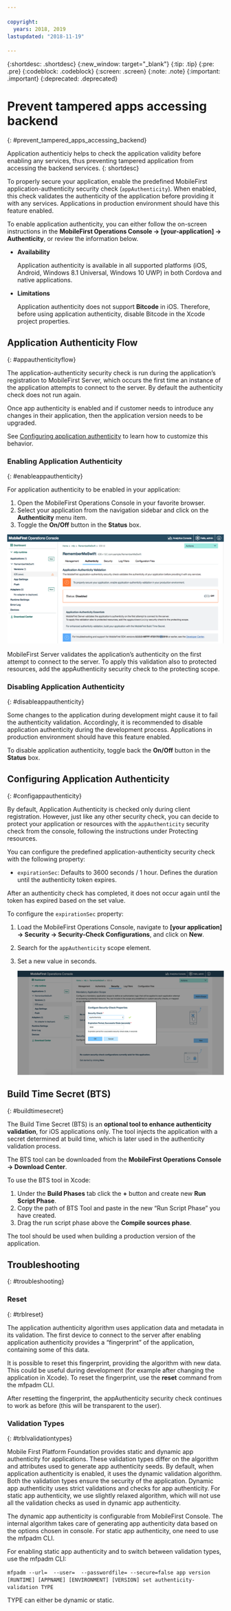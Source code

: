 ```yaml
---

copyright:
  years: 2018, 2019
lastupdated: "2018-11-19"

---
```


{:shortdesc: .shortdesc}
{:new_window: target="_blank"}
{:tip: .tip}
{:pre: .pre}
{:codeblock: .codeblock}
{:screen: .screen}
{:note: .note}
{:important: .important}
{:deprecated: .deprecated}

# Prevent tampered apps accessing backend
{: #prevent_tampered_apps_accessing_backend}

Application authenticiy helps to check the application validity before enabling any services, thus preventing tampered application from accessing the backend services.
{: shortdesc}

To properly secure your application, enable the predefined MobileFirst application-authenticity security check (``appAuthenticity``). When enabled, this check validates the authenticity of the application before providing it with any services. Applications in production environment should have this feature enabled.

To enable application authenticity, you can either follow the on-screen instructions in the **MobileFirst Operations Console → [your-application] → Authenticity**, or review the information below.

* **Availability**

    Application authenticity is available in all supported platforms (iOS, Android, Windows 8.1 Universal, Windows 10 UWP) in both Cordova and native applications.

* **Limitations**

    Application authenticity does not support **Bitcode** in iOS. Therefore, before using application authenticity, disable Bitcode in the Xcode project properties.

## Application Authenticity Flow
{: #appauthenticityflow}

The application-authenticity security check is run during the application’s registration to MobileFirst Server, which occurs the first time an instance of the application attempts to connect to the server. By default the authenticity check does not run again.

Once app authenticity is enabled and if customer needs to introduce any changes in their application, then the application version needs to be upgraded.

See [Configuring application authenticity](#configappauthenticity) to learn how to customize this behavior.

### Enabling Application Authenticity
{: #enableappauthenticity}

For application authenticity to be enabled in your application:

1. Open the MobileFirst Operations Console in your favorite browser.
2. Select your application from the navigation sidebar and click on the **Authenticity** menu item.
3. Toggle the **On/Off** button in the **Status** box.

![Enabling Application Authencity](/images/enable_application_authenticity.png)

MobileFirst Server validates the application’s authenticity on the first attempt to connect to the server. To apply this validation also to protected resources, add the appAuthenticity security check to the protecting scope.

### Disabling Application Authenticity
{: #disableappauthenticity}

Some changes to the application during development might cause it to fail the authenticity validation. Accordingly, it is recommended to disable application authenticity during the development process. Applications in production environment should have this feature enabled.

To disable application authenticity, toggle back the **On/Off** button in the **Status** box.

## Configuring Application Authenticity
{: #configappauthenticity}

By default, Application Authenticity is checked only during client registration. However, just like any other security check, you can decide to protect your application or resources with the ``appAuthenticity`` security check from the console, following the instructions under Protecting resources.

You can configure the predefined application-authenticity security check with the following property:

* ``expirationSec``: Defaults to 3600 seconds / 1 hour. Defines the duration until the authenticity token expires.

After an authenticity check has completed, it does not occur again until the token has expired based on the set value.

To configure the ``expirationSec`` property:

1. Load the MobileFirst Operations Console, navigate to **[your application] → Security → Security-Check Configurations**, and click on **New**.
2. Search for the ``appAuthenticity`` scope element.
3. Set a new value in seconds.

    ![Configuring expiration in number of seconds](/images/configuring_expirationSec.png)

## Build Time Secret (BTS)
{: #buildtimesecret}

The Build Time Secret (BTS) is an **optional tool to enhance authenticity validation**, for iOS applications only. The tool injects the application with a secret determined at build time, which is later used in the authenticity validation process.

The BTS tool can be downloaded from the **MobileFirst Operations Console → Download Center**.

To use the BTS tool in Xcode:

1. Under the **Build Phases** tab click the **+** button and create new **Run Script Phase**.
2. Copy the path of BTS Tool and paste in the new “Run Script Phase” you have created.
3. Drag the run script phase above the **Compile sources phase**.

The tool should be used when building a production version of the application.

## Troubleshooting
{: #troubleshooting}

### Reset
{: #trblreset}

The application authenticity algorithm uses application data and metadata in its validation. The first device to connect to the server after enabling application authenticity provides a “fingerprint” of the application, containing some of this data.

It is possible to reset this fingerprint, providing the algorithm with new data. This could be useful during development (for example after changing the application in Xcode). To reset the fingerprint, use the **reset** command from the mfpadm CLI.

After resetting the fingerprint, the appAuthenticity security check continues to work as before (this will be transparent to the user).

### Validation Types
{: #trblvalidationtypes}

Mobile First Platform Foundation provides static and dynamic app authenticity for applications. These validation types differ on the algorithm and attributes used to generate app authenticity seeds. By default, when application authenticity is enabled, it uses the dynamic validation algorithm. Both the validation types ensure the security of the application. Dynamic app authenticity uses strict validations and checks for app authenticity. For static app authenticity, we use slightly relaxed algorithm, which will not use all the validation checks as used in dynamic app authenticity.

The dynamic app authenticity is configurable from MobileFirst Console. The internal algorithm takes care of generating app authenticity data based on the options chosen in console. For static app authenticity, one need to use the mfpadm CLI.

For enabling static app authenticity and to switch between validation types, use the mfpadm CLI:

```mfpadm --url=  --user=  --passwordfile= --secure=false app version [RUNTIME] [APPNAME] [ENVIRONMENT] [VERSION] set authenticity-validation TYPE```

TYPE can either be dynamic or static.

